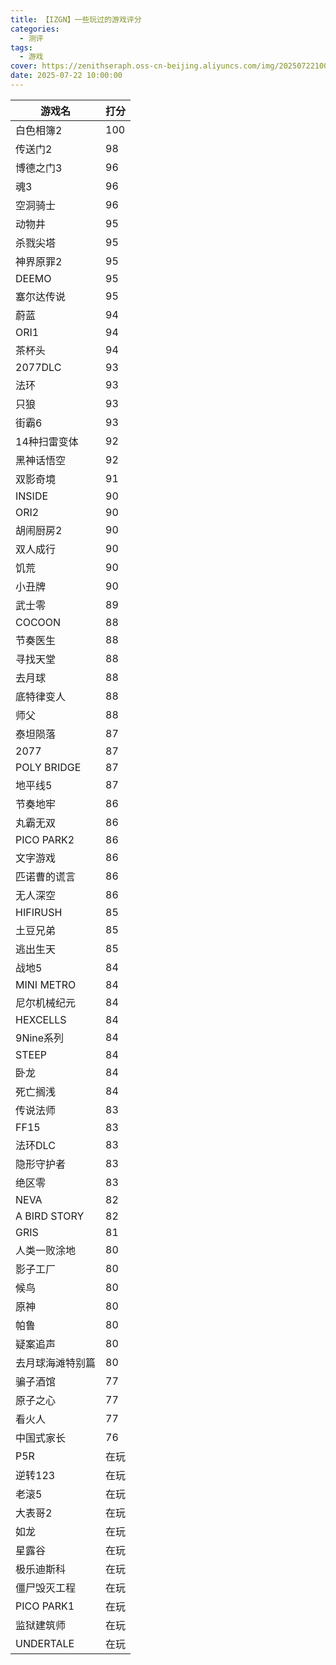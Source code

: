 ```yaml
---
title: 【IZGN】一些玩过的游戏评分
categories:
  - 测评
tags:
  - 游戏
cover: https://zenithseraph.oss-cn-beijing.aliyuncs.com/img/202507221004374.jpg
date: 2025-07-22 10:00:00
---
```


| 游戏名           | 打分 |
| ---------------- | ---- |
| 白色相簿2        | 100  |
| 传送门2          | 98   |
| 博德之门3        | 96   |
| 魂3              | 96   |
| 空洞骑士         | 96   |
| 动物井           | 95   |
| 杀戮尖塔         | 95   |
| 神界原罪2        | 95   |
| DEEMO            | 95   |
| 塞尔达传说       | 95   |
| 蔚蓝             | 94   |
| ORI1             | 94   |
| 茶杯头           | 94   |
| 2077DLC          | 93   |
| 法环             | 93   |
| 只狼             | 93   |
| 街霸6            | 93   |
| 14种扫雷变体     | 92   |
| 黑神话悟空       | 92   |
| 双影奇境         | 91   |
| INSIDE           | 90   |
| ORI2             | 90   |
| 胡闹厨房2        | 90   |
| 双人成行         | 90   |
| 饥荒             | 90   |
| 小丑牌           | 90   |
| 武士零           | 89   |
| COCOON           | 88   |
| 节奏医生         | 88   |
| 寻找天堂         | 88   |
| 去月球           | 88   |
| 底特律变人       | 88   |
| 师父             | 88   |
| 泰坦陨落         | 87   |
| 2077             | 87   |
| POLY BRIDGE      | 87   |
| 地平线5          | 87   |
| 节奏地牢         | 86   |
| 丸霸无双         | 86   |
| PICO PARK2       | 86   |
| 文字游戏         | 86   |
| 匹诺曹的谎言     | 86   |
| 无人深空         | 86   |
| HIFIRUSH         | 85   |
| 土豆兄弟         | 85   |
| 逃出生天         | 85   |
| 战地5            | 84   |
| MINI METRO       | 84   |
| 尼尔机械纪元     | 84   |
| HEXCELLS         | 84   |
| 9Nine系列        | 84   |
| STEEP            | 84   |
| 卧龙             | 84   |
| 死亡搁浅         | 84   |
| 传说法师         | 83   |
| FF15             | 83   |
| 法环DLC          | 83   |
| 隐形守护者       | 83   |
| 绝区零           | 83   |
| NEVA             | 82   |
| A BIRD STORY     | 82   |
| GRIS             | 81   |
| 人类一败涂地     | 80   |
| 影子工厂         | 80   |
| 候鸟             | 80   |
| 原神             | 80   |
| 帕鲁             | 80   |
| 疑案追声         | 80   |
| 去月球海滩特别篇 | 80   |
| 骗子酒馆         | 77   |
| 原子之心         | 77   |
| 看火人           | 77   |
| 中国式家长       | 76   |
| P5R              | 在玩 |
| 逆转123          | 在玩 |
| 老滚5            | 在玩 |
| 大表哥2          | 在玩 |
| 如龙             | 在玩 |
| 星露谷           | 在玩 |
| 极乐迪斯科       | 在玩 |
| 僵尸毁灭工程     | 在玩 |
| PICO PARK1       | 在玩 |
| 监狱建筑师       | 在玩 |
| UNDERTALE        | 在玩 |
